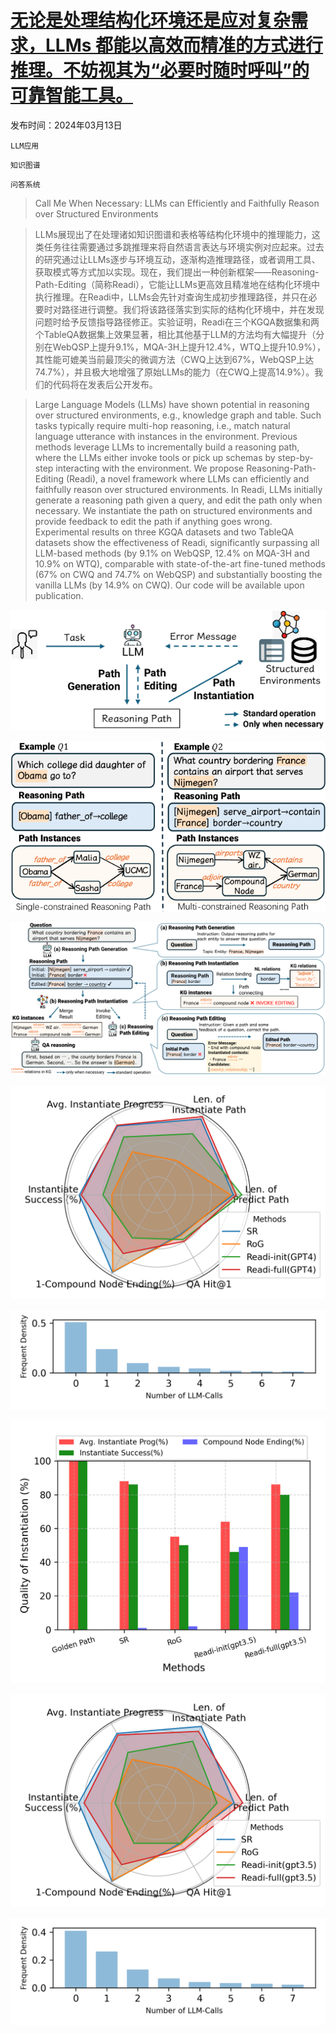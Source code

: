 # [无论是处理结构化环境还是应对复杂需求，LLMs 都能以高效而精准的方式进行推理。不妨视其为“必要时随时呼叫”的可靠智能工具。](https://arxiv.org/abs/2403.08593)

发布时间：2024年03月13日

`LLM应用`

`知识图谱`

`问答系统`

> Call Me When Necessary: LLMs can Efficiently and Faithfully Reason over Structured Environments

> LLMs展现出了在处理诸如知识图谱和表格等结构化环境中的推理能力，这类任务往往需要通过多跳推理来将自然语言表达与环境实例对应起来。过去的研究通过让LLMs逐步与环境互动，逐渐构造推理路径，或者调用工具、获取模式等方式加以实现。现在，我们提出一种创新框架——Reasoning-Path-Editing（简称Readi），它能让LLMs更高效且精准地在结构化环境中执行推理。在Readi中，LLMs会先针对查询生成初步推理路径，并只在必要时对路径进行调整。我们将该路径落实到实际的结构化环境中，并在发现问题时给予反馈指导路径修正。实验证明，Readi在三个KGQA数据集和两个TableQA数据集上效果显著，相比其他基于LLM的方法均有大幅提升（分别在WebQSP上提升9.1%，MQA-3H上提升12.4%，WTQ上提升10.9%），其性能可媲美当前最顶尖的微调方法（CWQ上达到67%，WebQSP上达74.7%），并且极大地增强了原始LLMs的能力（在CWQ上提高14.9%）。我们的代码将在发表后公开发布。

> Large Language Models (LLMs) have shown potential in reasoning over structured environments, e.g., knowledge graph and table. Such tasks typically require multi-hop reasoning, i.e., match natural language utterance with instances in the environment. Previous methods leverage LLMs to incrementally build a reasoning path, where the LLMs either invoke tools or pick up schemas by step-by-step interacting with the environment. We propose Reasoning-Path-Editing (Readi), a novel framework where LLMs can efficiently and faithfully reason over structured environments. In Readi, LLMs initially generate a reasoning path given a query, and edit the path only when necessary. We instantiate the path on structured environments and provide feedback to edit the path if anything goes wrong. Experimental results on three KGQA datasets and two TableQA datasets show the effectiveness of Readi, significantly surpassing all LLM-based methods (by 9.1% on WebQSP, 12.4% on MQA-3H and 10.9% on WTQ), comparable with state-of-the-art fine-tuned methods (67% on CWQ and 74.7% on WebQSP) and substantially boosting the vanilla LLMs (by 14.9% on CWQ). Our code will be available upon publication.

![无论是处理结构化环境还是应对复杂需求，LLMs 都能以高效而精准的方式进行推理。不妨视其为“必要时随时呼叫”的可靠智能工具。](../../../paper_images/2403.08593/x1.png)

![无论是处理结构化环境还是应对复杂需求，LLMs 都能以高效而精准的方式进行推理。不妨视其为“必要时随时呼叫”的可靠智能工具。](../../../paper_images/2403.08593/x2.png)

![无论是处理结构化环境还是应对复杂需求，LLMs 都能以高效而精准的方式进行推理。不妨视其为“必要时随时呼叫”的可靠智能工具。](../../../paper_images/2403.08593/x3.png)

![无论是处理结构化环境还是应对复杂需求，LLMs 都能以高效而精准的方式进行推理。不妨视其为“必要时随时呼叫”的可靠智能工具。](../../../paper_images/2403.08593/radar_graph.png)

![无论是处理结构化环境还是应对复杂需求，LLMs 都能以高效而精准的方式进行推理。不妨视其为“必要时随时呼叫”的可靠智能工具。](../../../paper_images/2403.08593/efficient_bar_gpt4.png)

![无论是处理结构化环境还是应对复杂需求，LLMs 都能以高效而精准的方式进行推理。不妨视其为“必要时随时呼叫”的可靠智能工具。](../../../paper_images/2403.08593/reliability_percent.png)

![无论是处理结构化环境还是应对复杂需求，LLMs 都能以高效而精准的方式进行推理。不妨视其为“必要时随时呼叫”的可靠智能工具。](../../../paper_images/2403.08593/radar_gpt35.png)

![无论是处理结构化环境还是应对复杂需求，LLMs 都能以高效而精准的方式进行推理。不妨视其为“必要时随时呼叫”的可靠智能工具。](../../../paper_images/2403.08593/efficient_bar_gpt35.png)